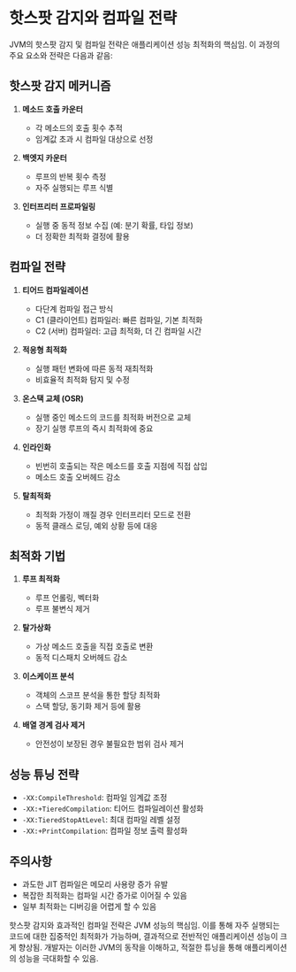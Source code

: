 # 핫스팟 감지와 컴파일 전략

JVM의 핫스팟 감지 및 컴파일 전략은 애플리케이션 성능 최적화의 핵심임. 이 과정의 주요 요소와 전략은 다음과 같음:

## 핫스팟 감지 메커니즘

1. **메소드 호출 카운터**
   - 각 메소드의 호출 횟수 추적
   - 임계값 초과 시 컴파일 대상으로 선정

2. **백엣지 카운터**
   - 루프의 반복 횟수 측정
   - 자주 실행되는 루프 식별

3. **인터프리터 프로파일링**
   - 실행 중 동적 정보 수집 (예: 분기 확률, 타입 정보)
   - 더 정확한 최적화 결정에 활용

## 컴파일 전략

1. **티어드 컴파일레이션**
   - 다단계 컴파일 접근 방식
   - C1 (클라이언트) 컴파일러: 빠른 컴파일, 기본 최적화
   - C2 (서버) 컴파일러: 고급 최적화, 더 긴 컴파일 시간

2. **적응형 최적화**
   - 실행 패턴 변화에 따른 동적 재최적화
   - 비효율적 최적화 탐지 및 수정

3. **온스택 교체 (OSR)**
   - 실행 중인 메소드의 코드를 최적화 버전으로 교체
   - 장기 실행 루프의 즉시 최적화에 중요

4. **인라인화**
   - 빈번히 호출되는 작은 메소드를 호출 지점에 직접 삽입
   - 메소드 호출 오버헤드 감소

5. **탈최적화**
   - 최적화 가정이 깨질 경우 인터프리터 모드로 전환
   - 동적 클래스 로딩, 예외 상황 등에 대응

## 최적화 기법

1. **루프 최적화**
   - 루프 언롤링, 벡터화
   - 루프 불변식 제거

2. **탈가상화**
   - 가상 메소드 호출을 직접 호출로 변환
   - 동적 디스패치 오버헤드 감소

3. **이스케이프 분석**
   - 객체의 스코프 분석을 통한 할당 최적화
   - 스택 할당, 동기화 제거 등에 활용

4. **배열 경계 검사 제거**
   - 안전성이 보장된 경우 불필요한 범위 검사 제거

## 성능 튜닝 전략

- `-XX:CompileThreshold`: 컴파일 임계값 조정
- `-XX:+TieredCompilation`: 티어드 컴파일레이션 활성화
- `-XX:TieredStopAtLevel`: 최대 컴파일 레벨 설정
- `-XX:+PrintCompilation`: 컴파일 정보 출력 활성화

## 주의사항

- 과도한 JIT 컴파일은 메모리 사용량 증가 유발
- 복잡한 최적화는 컴파일 시간 증가로 이어질 수 있음
- 일부 최적화는 디버깅을 어렵게 할 수 있음

핫스팟 감지와 효과적인 컴파일 전략은 JVM 성능의 핵심임. 이를 통해 자주 실행되는 코드에 대한 집중적인 최적화가 가능하며, 결과적으로 전반적인 애플리케이션 성능이 크게 향상됨. 개발자는 이러한 JVM의 동작을 이해하고, 적절한 튜닝을 통해 애플리케이션의 성능을 극대화할 수 있음.

